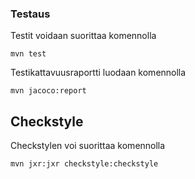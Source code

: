 ### Testaus

Testit voidaan suorittaa komennolla

```
mvn test
```

Testikattavuusraportti luodaan komennolla

```
mvn jacoco:report
```

[](https://github.com/LiljaTom/MazeGenerator/tree/main/Documentation/Pictures/testikattavuus.png)

## Checkstyle

Checkstylen voi suorittaa komennolla

```
mvn jxr:jxr checkstyle:checkstyle
```